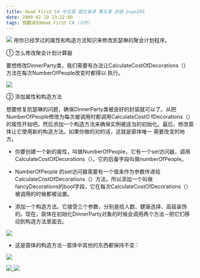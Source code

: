 ```yaml
---
title: Head First C# 中文版 图文皆译 第五章 封装 page203
date: 2009-02-19 13:22:00
tags: 我翻译的Head First C#（习作）
---
```

![](https://p-blog.csdn.net/images/p_blog_csdn_net/cuipengfei1/EntryImages/20090219/2009-02-19_12-43-26.jpg) 用你已经学过的属性和构造方法知识来修改凯瑟琳的聚会计划程序。

①  怎么修改聚会计划计算器

要想修改DinnerParty类，我们需要有办法让CalculateCostOfDecorations（）方法在每次NumberOfPeople改变时都得以
执行。

![](https://p-blog.csdn.net/images/p_blog_csdn_net/cuipengfei1/EntryImages/20090219/2009-02-19_12-49-44.jpg)

②  添加属性和构造方法

想要修复凯瑟琳的问题，确保DinnerParty类被良好的封装就可以了。从把NumberOfPeople修改为每次被调用时都调用CalculateCostO
fDecorations（）的属性开始吧。然后添加一个构造方法来确保实例被适当的初始化。最后，修改窗体让它使用新的构造方法。如果你做的对的话，这就是窗体唯一
需要改变的地方。

*  你要创建一个新的属性，叫做NumberOfPeople，它有一个set访问器，调用CalculateCostOfDecorations（）。它的后备字段叫做numberOfPeople。 

*  NumberOfPeople  的set访问器需要有一个值来作为参数传递给CalculateCostOfDecorations（）方法。所以添加一个叫做fancyDecorations的bool字段，它在每次CalculateCostOfDecorations（）被调用的时候都被设置。 

*  添加一个构造方法。它接受三个参数，分别是给人数、健康选择、高级装饰的。现在，窗体在初始化DinnerParty对象的时候会调用两个方法--把它们移动到构造方法里面去。 

![](https://p-blog.csdn.net/images/p_blog_csdn_net/cuipengfei1/EntryImages/20090219/2009-02-19_13-18-57.jpg)

*  这是窗体的构造方法--窗体中其他的东西都保持不变： 

![](https://p-blog.csdn.net/images/p_blog_csdn_net/cuipengfei1/EntryImages/20090219/2009-02-19_13-20-21.jpg)



[ ![](https://profile.csdnimg.cn/5/2/5/3_cuipengfei1)
![](https://g.csdnimg.cn/static/user-reg-year/1x/11.png)
](https://blog.csdn.net/cuipengfei1)





